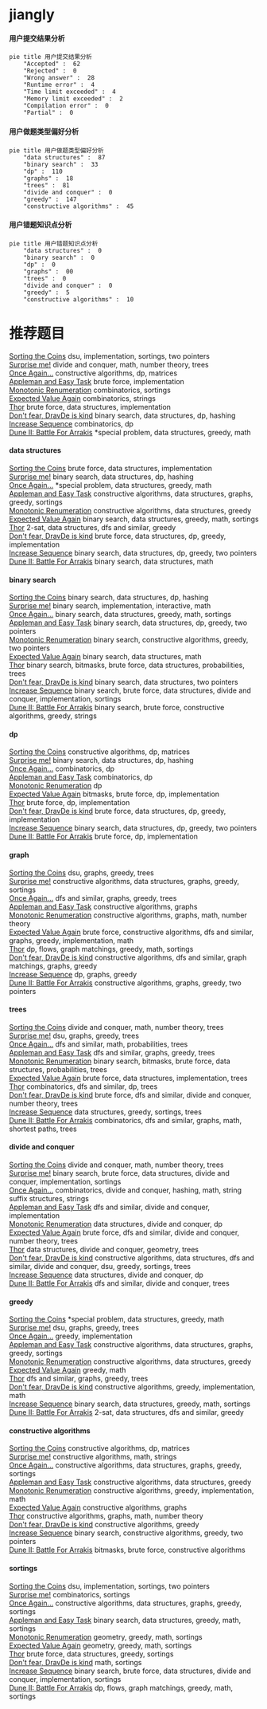 # jiangly
<!-- tabs:start -->
#### **用户提交结果分析**

```mermaid
pie title 用户提交结果分析
    "Accepted" :  62
    "Rejected" :  0
    "Wrong answer" :  28
    "Runtime error" :  4
    "Time limit exceeded" :  4
    "Memory limit exceeded" :  2
    "Compilation error" :  0
    "Partial" :  0
```
#### **用户做题类型偏好分析**

```mermaid
pie title 用户做题类型偏好分析
    "data structures" :  87
    "binary search" :  33
    "dp" :  110
    "graphs" :  18
    "trees" :  81
    "divide and conquer" :  0
    "greedy" :  147
    "constructive algorithms" :  45
```
#### **用户错题知识点分析**

```mermaid
pie title 用户错题知识点分析
    "data structures" :  0
    "binary search" :  0
    "dp" :  0
    "graphs" :  00
    "trees" :  0
    "divide and conquer" :  0
    "greedy" :  5
    "constructive algorithms" :  10
```
<!-- tabs:end -->
# 推荐题目
[Sorting the Coins](http://codeforces.com/problemset/problem/875/B)		dsu,
                        implementation,
                        sortings,
                        two pointers		  
[Surprise me!](http://codeforces.com/problemset/problem/809/E)		divide and conquer,
                        math,
                        number theory,
                        trees		  
[Once Again...](http://codeforces.com/problemset/problem/582/B)		constructive algorithms,
                        dp,
                        matrices		  
[Appleman and Easy Task](http://codeforces.com/problemset/problem/462/A)		brute force,
                        implementation		  
[Monotonic Renumeration](http://codeforces.com/problemset/problem/1102/E)		combinatorics,
                        sortings		  
[Expected Value Again](http://codeforces.com/problemset/problem/1205/E)		combinatorics,
                        strings		  
[Thor](https://codeforces.com/contest/705/problem/C)		brute force,
                        data structures,
                        implementation		  
[Don't fear, DravDe is kind](http://codeforces.com/problemset/problem/28/D)		binary search,
                        data structures,
                        dp,
                        hashing		  
[Increase Sequence](http://codeforces.com/problemset/problem/466/D)		combinatorics,
                        dp		  
[Dune II: Battle For Arrakis](http://codeforces.com/problemset/problem/1346/F)		*special problem,
                        data structures,
                        greedy,
                        math		  
<!-- tabs:start -->
#### **data structures**
[Sorting the Coins](https://codeforces.com/contest/705/problem/C)		brute force,
                        data structures,
                        implementation		  
[Surprise me!](http://codeforces.com/problemset/problem/28/D)		binary search,
                        data structures,
                        dp,
                        hashing		  
[Once Again...](http://codeforces.com/problemset/problem/1346/F)		*special problem,
                        data structures,
                        greedy,
                        math		  
[Appleman and Easy Task](https://codeforces.com/contest/737/problem/C)		constructive algorithms,
                        data structures,
                        graphs,
                        greedy,
                        sortings		  
[Monotonic Renumeration](http://codeforces.com/problemset/problem/748/D)		constructive algorithms,
                        data structures,
                        greedy		  
[Expected Value Again](http://codeforces.com/problemset/problem/1428/E)		binary search,
                        data structures,
                        greedy,
                        math,
                        sortings		  
[Thor](http://codeforces.com/problemset/problem/538/H)		2-sat,
                        data structures,
                        dfs and similar,
                        greedy		  
[Don't fear, DravDe is kind](http://codeforces.com/problemset/problem/1491/C)		brute force,
                        data structures,
                        dp,
                        greedy,
                        implementation		  
[Increase Sequence](http://codeforces.com/problemset/problem/1492/C)		binary search,
                        data structures,
                        dp,
                        greedy,
                        two pointers		  
[Dune II: Battle For Arrakis](http://codeforces.com/problemset/problem/1490/G)		binary search,
                        data structures,
                        math		  
#### **binary search**
[Sorting the Coins](http://codeforces.com/problemset/problem/28/D)		binary search,
                        data structures,
                        dp,
                        hashing		  
[Surprise me!](http://codeforces.com/problemset/problem/1363/D)		binary search,
                        implementation,
                        interactive,
                        math		  
[Once Again...](http://codeforces.com/problemset/problem/1428/E)		binary search,
                        data structures,
                        greedy,
                        math,
                        sortings		  
[Appleman and Easy Task](http://codeforces.com/problemset/problem/1492/C)		binary search,
                        data structures,
                        dp,
                        greedy,
                        two pointers		  
[Monotonic Renumeration](http://codeforces.com/problemset/problem/1463/D)		binary search,
                        constructive algorithms,
                        greedy,
                        two pointers		  
[Expected Value Again](http://codeforces.com/problemset/problem/1490/G)		binary search,
                        data structures,
                        math		  
[Thor](http://codeforces.com/problemset/problem/1479/D)		binary search,
                        bitmasks,
                        brute force,
                        data structures,
                        probabilities,
                        trees		  
[Don't fear, DravDe is kind](http://codeforces.com/problemset/problem/1436/E)		binary search,
                        data structures,
                        two pointers		  
[Increase Sequence](http://codeforces.com/problemset/problem/1461/D)		binary search,
                        brute force,
                        data structures,
                        divide and conquer,
                        implementation,
                        sortings		  
[Dune II: Battle For Arrakis](http://codeforces.com/problemset/problem/1493/C)		binary search,
                        brute force,
                        constructive algorithms,
                        greedy,
                        strings		  
#### **dp**
[Sorting the Coins](http://codeforces.com/problemset/problem/582/B)		constructive algorithms,
                        dp,
                        matrices		  
[Surprise me!](http://codeforces.com/problemset/problem/28/D)		binary search,
                        data structures,
                        dp,
                        hashing		  
[Once Again...](http://codeforces.com/problemset/problem/466/D)		combinatorics,
                        dp		  
[Appleman and Easy Task](http://codeforces.com/problemset/problem/1279/E)		combinatorics,
                        dp		  
[Monotonic Renumeration](http://codeforces.com/problemset/problem/1067/A)		dp		  
[Expected Value Again](http://codeforces.com/problemset/problem/1042/B)		bitmasks,
                        brute force,
                        dp,
                        implementation		  
[Thor](http://codeforces.com/problemset/problem/1421/E)		brute force,
                        dp,
                        implementation		  
[Don't fear, DravDe is kind](http://codeforces.com/problemset/problem/1491/C)		brute force,
                        data structures,
                        dp,
                        greedy,
                        implementation		  
[Increase Sequence](http://codeforces.com/problemset/problem/1492/C)		binary search,
                        data structures,
                        dp,
                        greedy,
                        two pointers		  
[Dune II: Battle For Arrakis](https://codeforces.com/contest/1457/problem/C)		brute force,
                        dp,
                        implementation		  
#### **graph**
[Sorting the Coins](http://codeforces.com/problemset/problem/436/C)		dsu,
                        graphs,
                        greedy,
                        trees		  
[Surprise me!](https://codeforces.com/contest/737/problem/C)		constructive algorithms,
                        data structures,
                        graphs,
                        greedy,
                        sortings		  
[Once Again...](http://codeforces.com/problemset/problem/1280/C)		dfs and similar,
                        graphs,
                        greedy,
                        trees		  
[Appleman and Easy Task](http://codeforces.com/problemset/problem/323/B)		constructive algorithms,
                        graphs		  
[Monotonic Renumeration](http://codeforces.com/problemset/problem/1485/D)		constructive algorithms,
                        graphs,
                        math,
                        number theory		  
[Expected Value Again](http://codeforces.com/problemset/problem/1487/C)		brute force,
                        constructive algorithms,
                        dfs and similar,
                        graphs,
                        greedy,
                        implementation,
                        math		  
[Thor](http://codeforces.com/problemset/problem/1437/C)		dp,
                        flows,
                        graph matchings,
                        greedy,
                        math,
                        sortings		  
[Don't fear, DravDe is kind](http://codeforces.com/problemset/problem/1470/D)		constructive algorithms,
                        dfs and similar,
                        graph matchings,
                        graphs,
                        greedy		  
[Increase Sequence](http://codeforces.com/problemset/problem/1476/C)		dp,
                        graphs,
                        greedy		  
[Dune II: Battle For Arrakis](http://codeforces.com/problemset/problem/1304/D)		constructive algorithms,
                        graphs,
                        greedy,
                        two pointers		  
#### **trees**
[Sorting the Coins](http://codeforces.com/problemset/problem/809/E)		divide and conquer,
                        math,
                        number theory,
                        trees		  
[Surprise me!](http://codeforces.com/problemset/problem/436/C)		dsu,
                        graphs,
                        greedy,
                        trees		  
[Once Again...](http://codeforces.com/problemset/problem/696/B)		dfs and similar,
                        math,
                        probabilities,
                        trees		  
[Appleman and Easy Task](http://codeforces.com/problemset/problem/1280/C)		dfs and similar,
                        graphs,
                        greedy,
                        trees		  
[Monotonic Renumeration](http://codeforces.com/problemset/problem/1479/D)		binary search,
                        bitmasks,
                        brute force,
                        data structures,
                        probabilities,
                        trees		  
[Expected Value Again](http://codeforces.com/problemset/problem/1511/C)		brute force,
                        data structures,
                        implementation,
                        trees		  
[Thor](http://codeforces.com/problemset/problem/1499/F)		combinatorics,
                        dfs and similar,
                        dp,
                        trees		  
[Don't fear, DravDe is kind](http://codeforces.com/problemset/problem/1491/E)		brute force,
                        dfs and similar,
                        divide and conquer,
                        number theory,
                        trees		  
[Increase Sequence](http://codeforces.com/problemset/problem/1466/D)		data structures,
                        greedy,
                        sortings,
                        trees		  
[Dune II: Battle For Arrakis](http://codeforces.com/problemset/problem/1495/D)		combinatorics,
                        dfs and similar,
                        graphs,
                        math,
                        shortest paths,
                        trees		  
#### **divide and conquer**
[Sorting the Coins](http://codeforces.com/problemset/problem/809/E)		divide and conquer,
                        math,
                        number theory,
                        trees		  
[Surprise me!](http://codeforces.com/problemset/problem/1461/D)		binary search,
                        brute force,
                        data structures,
                        divide and conquer,
                        implementation,
                        sortings		  
[Once Again...](http://codeforces.com/problemset/problem/1466/G)		combinatorics,
                        divide and conquer,
                        hashing,
                        math,
                        string suffix structures,
                        strings		  
[Appleman and Easy Task](http://codeforces.com/problemset/problem/1490/D)		dfs and similar,
                        divide and conquer,
                        implementation		  
[Monotonic Renumeration](https://codeforces.com/contest/1483/problem/C)		data structures,
                        divide and conquer,
                        dp		  
[Expected Value Again](http://codeforces.com/problemset/problem/1491/E)		brute force,
                        dfs and similar,
                        divide and conquer,
                        number theory,
                        trees		  
[Thor](http://codeforces.com/problemset/problem/1303/G)		data structures,
                        divide and conquer,
                        geometry,
                        trees		  
[Don't fear, DravDe is kind](http://codeforces.com/problemset/problem/1494/D)		constructive algorithms,
                        data structures,
                        dfs and similar,
                        divide and conquer,
                        dsu,
                        greedy,
                        sortings,
                        trees		  
[Increase Sequence](http://codeforces.com/problemset/problem/1482/E)		data structures,
                        divide and conquer,
                        dp		  
[Dune II: Battle For Arrakis](http://codeforces.com/problemset/problem/566/C)		dfs and similar,
                        divide and conquer,
                        trees		  
#### **greedy**
[Sorting the Coins](http://codeforces.com/problemset/problem/1346/F)		*special problem,
                        data structures,
                        greedy,
                        math		  
[Surprise me!](http://codeforces.com/problemset/problem/436/C)		dsu,
                        graphs,
                        greedy,
                        trees		  
[Once Again...](http://codeforces.com/problemset/problem/701/A)		greedy,
                        implementation		  
[Appleman and Easy Task](https://codeforces.com/contest/737/problem/C)		constructive algorithms,
                        data structures,
                        graphs,
                        greedy,
                        sortings		  
[Monotonic Renumeration](http://codeforces.com/problemset/problem/748/D)		constructive algorithms,
                        data structures,
                        greedy		  
[Expected Value Again](http://codeforces.com/problemset/problem/491/B)		greedy,
                        math		  
[Thor](http://codeforces.com/problemset/problem/1280/C)		dfs and similar,
                        graphs,
                        greedy,
                        trees		  
[Don't fear, DravDe is kind](http://codeforces.com/problemset/problem/1504/B)		constructive algorithms,
                        greedy,
                        implementation,
                        math		  
[Increase Sequence](http://codeforces.com/problemset/problem/1428/E)		binary search,
                        data structures,
                        greedy,
                        math,
                        sortings		  
[Dune II: Battle For Arrakis](http://codeforces.com/problemset/problem/538/H)		2-sat,
                        data structures,
                        dfs and similar,
                        greedy		  
#### **constructive algorithms**
[Sorting the Coins](http://codeforces.com/problemset/problem/582/B)		constructive algorithms,
                        dp,
                        matrices		  
[Surprise me!](https://codeforces.com/contest/1159/problem/D)		constructive algorithms,
                        math,
                        strings		  
[Once Again...](https://codeforces.com/contest/737/problem/C)		constructive algorithms,
                        data structures,
                        graphs,
                        greedy,
                        sortings		  
[Appleman and Easy Task](http://codeforces.com/problemset/problem/748/D)		constructive algorithms,
                        data structures,
                        greedy		  
[Monotonic Renumeration](http://codeforces.com/problemset/problem/1504/B)		constructive algorithms,
                        greedy,
                        implementation,
                        math		  
[Expected Value Again](http://codeforces.com/problemset/problem/323/B)		constructive algorithms,
                        graphs		  
[Thor](http://codeforces.com/problemset/problem/1485/D)		constructive algorithms,
                        graphs,
                        math,
                        number theory		  
[Don't fear, DravDe is kind](http://codeforces.com/problemset/problem/1493/A)		constructive algorithms,
                        greedy		  
[Increase Sequence](http://codeforces.com/problemset/problem/1463/D)		binary search,
                        constructive algorithms,
                        greedy,
                        two pointers		  
[Dune II: Battle For Arrakis](https://codeforces.com/contest/1456/problem/B)		bitmasks,
                        brute force,
                        constructive algorithms		  
#### **sortings**
[Sorting the Coins](http://codeforces.com/problemset/problem/875/B)		dsu,
                        implementation,
                        sortings,
                        two pointers		  
[Surprise me!](http://codeforces.com/problemset/problem/1102/E)		combinatorics,
                        sortings		  
[Once Again...](https://codeforces.com/contest/737/problem/C)		constructive algorithms,
                        data structures,
                        graphs,
                        greedy,
                        sortings		  
[Appleman and Easy Task](http://codeforces.com/problemset/problem/1428/E)		binary search,
                        data structures,
                        greedy,
                        math,
                        sortings		  
[Monotonic Renumeration](https://codeforces.com/contest/1496/problem/C)		geometry,
                        greedy,
                        math,
                        sortings		  
[Expected Value Again](http://codeforces.com/problemset/problem/1495/A)		geometry,
                        greedy,
                        math,
                        sortings		  
[Thor](http://codeforces.com/problemset/problem/1497/A)		brute force,
                        data structures,
                        greedy,
                        sortings		  
[Don't fear, DravDe is kind](http://codeforces.com/problemset/problem/1427/A)		math,
                        sortings		  
[Increase Sequence](http://codeforces.com/problemset/problem/1461/D)		binary search,
                        brute force,
                        data structures,
                        divide and conquer,
                        implementation,
                        sortings		  
[Dune II: Battle For Arrakis](http://codeforces.com/problemset/problem/1437/C)		dp,
                        flows,
                        graph matchings,
                        greedy,
                        math,
                        sortings		  
<!-- tabs:end -->
